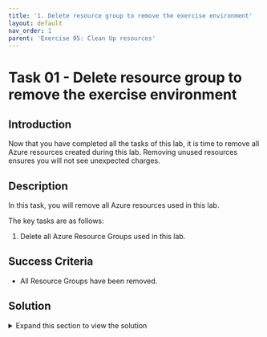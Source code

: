 ```yaml
---
title: '1. Delete resource group to remove the exercise environment'
layout: default
nav_order: 1
parent: 'Exercise 05: Clean Up resources'
---
```


# Task 01 - Delete resource group to remove the exercise environment

## Introduction

Now that you have completed all the tasks of this lab, it is time to remove all Azure resources created during this lab. Removing unused resources ensures you will not see unexpected charges.

## Description

In this task, you will remove all Azure resources used in this lab.

The key tasks are as follows:
1. Delete all Azure Resource Groups used in this lab. 

## Success Criteria

* All Resource Groups have been removed.

## Solution

<details markdown="block">
<summary>Expand this section to view the solution</summary>

1. Go to the **Azure Portal**.

2. Go to your **Resource groups**.

3. Select the **Resource group** you created.

    ![The Azure Portal is showing the list of resource groups in the Azure Subscription with the resource group for this exercise highlighted.](../../resources/images/lab05_01_ResourceGroupSelect.png "Resource group list in Azure Portal")

4. Select **Delete Resource group**.

    ![The Resource group pane in the Azure Portal for the resource group for this exercise is shown with the Delete resource group button highlighted.](../../resources/images/lab05_01_ResourceGroupDelete.png "Resource group pane with Delete button highlighted")

5. Enter the name of the **Resource group** and select **Delete**.

    ![The confirmation box for deleting the resource group is shown with the resource group name entered into the 'Type the resource group name' field to confirm the delete operation and the Delete button is highlighted.](../../resources/images/lab05_01_ResourceGroupDeleteFinal.png "Delete Resource group confirmation prompt")

    Don't worry if the resources don't get immediately removed. Sometimes resources take a longer time to delete. Keep monitoring the process to make sure the Resource Group is fully deleted.

6. Disable Microsoft Defender for Servers (Arc), Storage and SQL as leaving this running can incur into added costs on your Azure Subscription.

</details>
